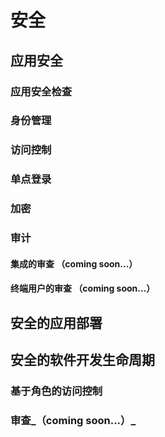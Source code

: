 # 安全

## 应用安全

### 应用安全检查 

### 身份管理 

### 访问控制 

### 单点登录 

### 加密 

### 审计 

#### 集成的审查 （coming soon...） 

#### 终端用户的审查 （coming soon...）

## 安全的应用部署

## 安全的软件开发生命周期

### 基于角色的访问控制

### 审查_（coming soon...）_

